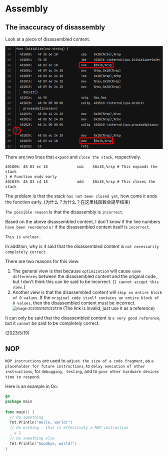 

# Assembly

## The inaccuracy of disassembly

Look at a piece of disassembled content.

<img src="../../assets/image-20230519200944488.png" alt="image-20230519200944488" style="zoom:80%;" /> 

There are two lines that `expand` and `close the stack`, respectively.

```assembly
401006:	48 83 ec 18          	sub    $0x18,%rsp # This expands the stack
} # Function ends early
401039:	48 83 c4 18          	add    $0x18,%rsp # This closes the stack
```

The problem is that the stack `has not been closed yet`, how come it ends the function early. (为什么？为什么？在这里栈函数会提早结束)

`The possible reason` is that the disassembly is `incorrect`.

Based on the above disassembled content, I don't know if the line numbers `have been reordered` `or` if the disassembled content itself is `incorrect`.

`This is unclear.`



In addition, why is it said that the disassembled content is `not necessarily completely correct`.

There are two reasons for this view:

1. The general view is that because `optimization` will cause `some differences` between the disassembled content and the original code, but I don't think this can be said to be incorrect.
   (`I cannot accept this view.`)
2. Another view is that the disassembled content will `skip an entire block of 0 values`.
   If the `original code itself contains an entire block of 0 values`, then the disassembled content must be incorrect.
   <img src="/home/panhong/go/src/github.com/panhongrainbow/note/typora-user-images/image-20230519210221319.png" alt="image-20230519210221319" style="zoom:80%;" />
   (The link is invalid, just use it as a reference) 



It can only be said that the disassembled content is `a very good reference`, but it `cannot` be said to be completely correct.

(2023/5/19)

## NOP

`NOP instructions` are used to `adjust the size of a code fragment`, as `a placeholder for future instructions`, to `delay execution of other instructions`, for `debugging, testing`, and to `give other hardware devices time to respond`.

Here is an example in Go:

```go
go
package main

func main() {
  // Do something
  fmt.Println("Hello, world!")
  // Do nothing - this is effectively a NOP instruction
  _ = 1  
  // Do something else
  fmt.Println("Goodbye, world!")
}
```

